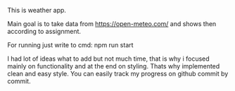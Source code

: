 This is weather app.

Main goal is to take data from https://open-meteo.com/ and shows then according to assignment.

For running just write to cmd: npm run start

I had lot of ideas what to add but not much time, that is why i focused mainly on functionality and at the end on styling. Thats why implemented clean and easy style. You can easily track my progress on github commit by commit.
